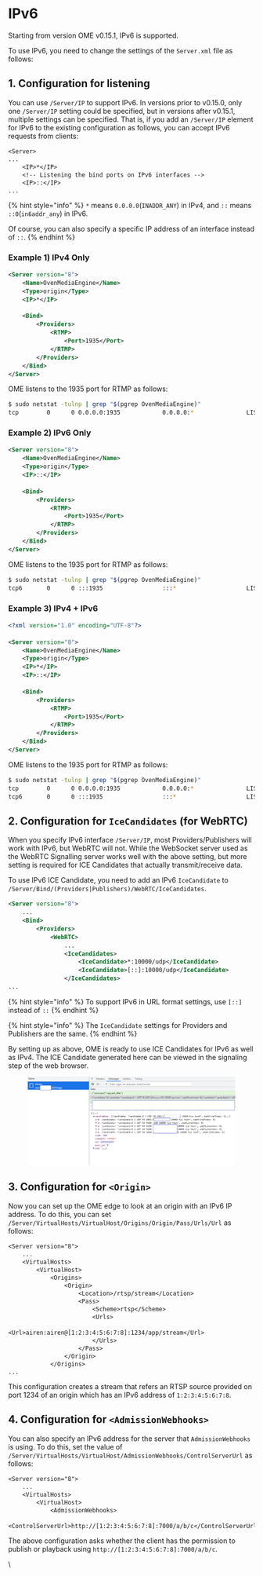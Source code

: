 # IPv6



Starting from version OME v0.15.1, IPv6 is supported.

To use IPv6, you need to change the settings of the `Server.xml` file as follows:

## 1. Configuration for listening

You can use `/Server/IP` to support IPv6. In versions prior to v0.15.0, only one `/Server/IP` setting could be specified, but in versions after v0.15.1, multiple settings can be specified. That is, if you add an `/Server/IP` element for IPv6 to the existing configuration as follows, you can accept IPv6 requests from clients:

```php-template
<Server>
...
	<IP>*</IP>
	<!-- Listening the bind ports on IPv6 interfaces -->
	<IP>::</IP>
...
```

{% hint style="info" %}
`*` means `0.0.0.0`(`INADDR_ANY`) in IPv4, and `::` means `::0`(`in6addr_any`) in IPv6.

Of course, you can also specify a specific IP address of an interface instead of `::`.
{% endhint %}

### Example 1) IPv4 Only

```xml
<Server version="8">
	<Name>OvenMediaEngine</Name>
	<Type>origin</Type>
	<IP>*</IP>

	<Bind>
		<Providers>
			<RTMP>
				<Port>1935</Port>
			</RTMP>
		</Providers>
	</Bind>
</Server>
```

OME listens to the 1935 port for RTMP as follows:

```bash
$ sudo netstat -tulnp | grep "$(pgrep OvenMediaEngine)"
tcp        0      0 0.0.0.0:1935            0.0.0.0:*               LISTEN      xxx/OvenMediaEn
```

### Example 2) IPv6 Only

```xml
<Server version="8">
	<Name>OvenMediaEngine</Name>
	<Type>origin</Type>
	<IP>::</IP>

	<Bind>
		<Providers>
			<RTMP>
				<Port>1935</Port>
			</RTMP>
		</Providers>
	</Bind>
</Server>
```

OME listens to the 1935 port for RTMP as follows:

```bash
$ sudo netstat -tulnp | grep "$(pgrep OvenMediaEngine)"
tcp6       0      0 :::1935                 :::*                    LISTEN      xxx/OvenMediaEn
```

### Example 3) IPv4 + IPv6

```xml
<?xml version="1.0" encoding="UTF-8"?>

<Server version="8">
	<Name>OvenMediaEngine</Name>
	<Type>origin</Type>
	<IP>*</IP>
	<IP>::</IP>

	<Bind>
		<Providers>
			<RTMP>
				<Port>1935</Port>
			</RTMP>
		</Providers>
	</Bind>
</Server>

```

OME listens to the 1935 port for RTMP as follows:

```bash
$ sudo netstat -tulnp | grep "$(pgrep OvenMediaEngine)"
tcp        0      0 0.0.0.0:1935            0.0.0.0:*               LISTEN      xxx/OvenMediaEn
tcp6       0      0 :::1935                 :::*                    LISTEN      xxx/OvenMediaEn
```



## 2. Configuration for `IceCandidates` (for WebRTC)

When you specify IPv6 interface `/Server/IP`, most Providers/Publishers will work with IPv6, but WebRTC will not. While the WebSocket server used as the WebRTC Signalling server works well with the above setting, but more setting is required for ICE Candidates that actually transmit/receive data.

To use IPv6 ICE Candidate, you need to add an IPv6 `IceCandidate` to `/Server/Bind/(Providers|Publishers)/WebRTC/IceCandidates`.

```xml
<Server version="8">
	...
	<Bind>
		<Providers>
			<WebRTC>
				...
				<IceCandidates>
					<IceCandidate>*:10000/udp</IceCandidate>
					<IceCandidate>[::]:10000/udp</IceCandidate>
				</IceCandidates>
...
```

{% hint style="info" %}
To support IPv6 in URL format settings, use `[::]` instead of `::`
{% endhint %}

{% hint style="info" %}
The `IceCandidate` settings for Providers and Publishers are the same.
{% endhint %}

By setting up as above, OME is ready to use ICE Candidates for IPv6 as well as IPv4. The ICE Candidate generated here can be viewed in the signaling step of the web browser.

<figure><img src="../.gitbook/assets/image (3).png" alt=""><figcaption></figcaption></figure>

## 3. Configuration for `<Origin>`

Now you can set up the OME edge to look at an origin with an IPv6 IP address. To do this, you can set `/Server/VirtualHosts/VirtualHost/Origins/Origin/Pass/Urls/Url` as follows:

```
<Server version="8">
	...
	<VirtualHosts>
		<VirtualHost>
			<Origins>
				<Origin>
					<Location>/rtsp/stream</Location>
					<Pass>
						<Scheme>rtsp</Scheme>
						<Urls>
							<Url>airen:airen@[1:2:3:4:5:6:7:8]:1234/app/stream</Url>
						</Urls>
					</Pass>
				</Origin>
			</Origins>
...
```

This configuration creates a stream that refers an RTSP source provided on port 1234 of an origin which has an IPv6 address of `1:2:3:4:5:6:7:8`.

## 4. Configuration for `<AdmissionWebhooks>`

You can also specify an IPv6 address for the server that `AdmissionWebhooks` is using. To do this, set the value of `/Server/VirtualHosts/VirtualHost/AdmissionWebhooks/ControlServerUrl` as follows:

```php-template
<Server version="8">
	...
	<VirtualHosts>
		<VirtualHost>
			<AdmissionWebhooks>
				<ControlServerUrl>http://[1:2:3:4:5:6:7:8]:7000/a/b/c</ControlServerUrl>
```

The above configuration asks whether the client has the permission to publish or playback using `http://[1:2:3:4:5:6:7:8]:7000/a/b/c`.

\
